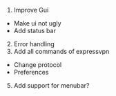 1. Improve Gui
  * Make ui not ugly
  * Add status bar
2. Error handling
3. Add all commands of expressvpn
  * Change protocol
  * Preferences
5. Add support for menubar?